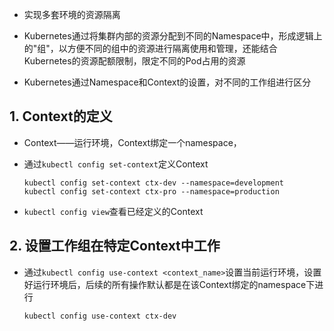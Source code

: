 * 实现多套环境的资源隔离

* Kubernetes通过将集群内部的资源分配到不同的Namespace中，形成逻辑上的"组"，以方便不同的组中的资源进行隔离使用和管理，还能结合Kubernetes的资源配额限制，限定不同的Pod占用的资源 

* Kubernetes通过Namespace和Context的设置，对不同的工作组进行区分





## 1. Context的定义

* Context——运行环境，Context绑定一个namespace，



* 通过`kubectl config set-context`定义Context

  ```shell
  kubectl config set-context ctx-dev --namespace=development
  kubectl config set-context ctx-pro --namespace=production
  ```

* `kubectl config view`查看已经定义的Context



## 2. 设置工作组在特定Context中工作

* 通过`kubectl config use-context <context_name>`设置当前运行环境，设置好运行环境后，后续的所有操作默认都是在该Context绑定的namespace下进行

  ```shell
  kubectl config use-context ctx-dev
  ```

  
